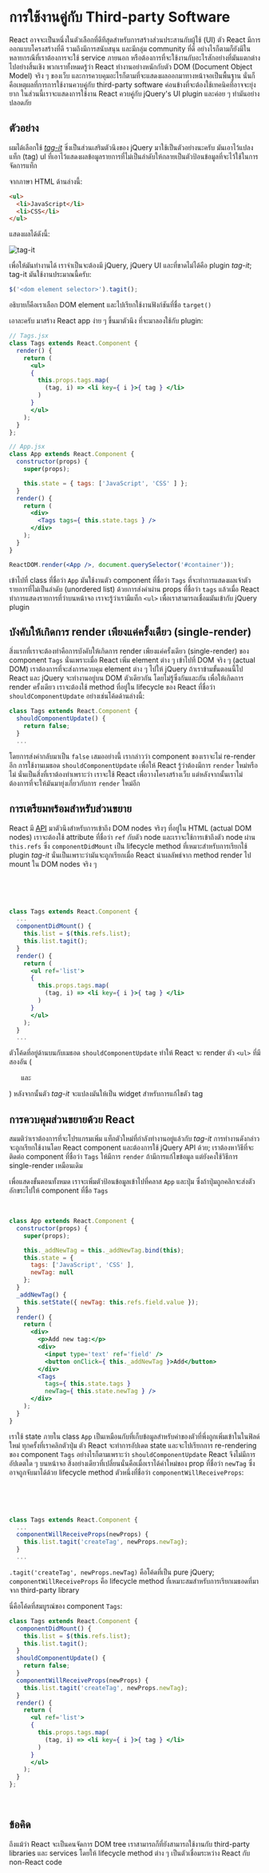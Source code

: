 # การใช้งานคู่กับ Third-party Software

React อาจจะเป็นหนึ่งในตัวเลือกที่ดีทีสุดสำหรับการสร้างส่วนประสานกับผู้ใช้ (UI) ตัว React มีการออกแบบโครงสร้างที่ดี รวมถึงมีการสนับสนุน และมีกลุ่ม community ที่ดี อย่างไรก็ตามก็ยังมีในหลายกรณีที่เราต้องการจะใช้ service ภายนอก หรือต้องการที่จะใช้งานกับอะไรสักอย่างที่มันแตกต่างไปอย่างสิ้นเชิง พวกเราทั้งหมดรู้ว่า React ทำงานอย่างหนักกับตัว DOM (Document Object Model) จริง ๆ ของเว็บ และการควบคุมอะไรก็ตามที่จะแสดงผลออกมาทางหน้าจอเป็นพื้นฐาน นั่นก็คือเหตุผลที่การการใช้งานควบคู่กับ third-party software ค่อนข้างที่จะต้องใช้เทคนิคที่อาจจะยุ่งยาก ในส่วนนี้เราจะแสดงการใช้งาน React ควบคู่กับ jQuery's UI plugin และค่อย ๆ ทำมันอย่างปลอดภัย

## ตัวอย่าง

ผมได้เลือกใช้ [*tag-it*](https://github.com/aehlke/tag-it) ซิ่งเป็นส่วนเสริมตัวนึงของ jQuery มาใช้เป็นตัวอย่างนะครับ มันเอาไว้แปลงแท็ก (tag) ul ที่เอาไว้แสดงผลข้อมูลรายการที่ไม่เป็นลำดับให้กลายเป็นตัวป้อนข้อมูลที่จะไว้ใช้ในการจัดการแท็ก

จากภาษา HTML ด้านล่างนี้:

```html
<ul>
  <li>JavaScript</li>
  <li>CSS</li>
</ul>
```

แสดงผลได้ดังนี้:

![tag-it](./tag-it.png)

เพื่อให้มันทำงานได้ เราจำเป็นจะต้องมี jQuery, jQuery UI และที่ขาดไม่ได้คือ plugin *tag-it*; tag-it มันใช้งานประมาณนี้ครับ:

```jsx
$('<dom element selector>').tagit();
```

อธิบายก็คือเราเลือก DOM element และไปเรียกใช้งานฟังก์ชันที่ชื่อ `target()`

เอาละครับ มาสร้าง React app ง่าย ๆ ขึ้นมาตัวนึง ที่จะมาลองใช้กับ plugin:

```jsx
// Tags.jsx
class Tags extends React.Component {
  render() {
    return (
      <ul>
      { 
        this.props.tags.map(
          (tag, i) => <li key={ i }>{ tag } </li>
        )
      }
      </ul>
    );
  }
};

// App.jsx
class App extends React.Component {
  constructor(props) {
    super(props);

    this.state = { tags: ['JavaScript', 'CSS' ] };
  }
  render() {
    return (
      <div>
        <Tags tags={ this.state.tags } />
      </div>
    );
  }
}

ReactDOM.render(<App />, document.querySelector('#container'));
```

เข้าไปที่ class ที่ชื่อว่า `App` มันใช้งานตัว component ที่ชื่อว่า `Tags` ที่จะทำการแสดงผลเจ้าตัวรายการที่ไม่เป็นลำดับ (unordered list) ด้วยการส่งค่าผ่าน props ที่ชื่อว่า `tags` แล้วเมื่อ React ทำการแสดงรายการที่ว่าบนหน้าจอ เราจะรู้ว่าเรามีแท็ก `<ul>` เพื่อเราสามารถเชื่อมมันเข้ากับ jQuery plugin

## บังคับให้เกิดการ render เพียงแค่ครั้งเดียว (single-render)

สิ่งแรกที่เราจะต้องทำคือการบังคับให้เกิดการ render เพียงแค่ครั้งเดียว (single-render) ของ component `Tags` นั่นเพราะเมื่อ React เพิ่ม element ต่าง ๆ เข้าไปที่ DOM จริง ๆ (actual DOM) เราต้องการที่จะส่งการควบคุม element ต่าง ๆ ไปให้ jQuery ถ้าเราข้ามขั้นตอนนี้ไป React และ jQuery จะทำงานอยู่บน DOM ตัวเดียวกัน โดยไม่รู้ซึ่งกันและกัน เพื่อให้เกิดการ render ครั้งเดียว เราจะต้องใช้ method ที่อยู่ใน lifecycle ของ React ที่ชื่อว่า `shouldComponentUpdate` อย่างเช่นโค้ดด้านล่างนี้: 

```jsx
class Tags extends React.Component {
  shouldComponentUpdate() {
    return false;
  }
  ...
```


โดยการส่งค่ากลับมาเป็น `false` เสมออย่างนี้ เรากล่าวว่า component ของเราจะไม่ re-render อีก การใช้งานเมธอด `shouldComponentUpdate` เพื่อให้ React รู้ว่าต้องมีการ `render` ใหม่หรือไม่ นั่นเป็นสิ่งที่เราต้องทำเพราะว่า เราจะใช้ React เพื่อวางโครงสร้างเว็บ แต่หลังจากนั้นเราไม่ต้องการที่จะให้มันมายุ่งเกี่ยวกับการ `render` ใหม่อีก

## การเตรียมพร้อมสำหรับส่วนขยาย

React มี [API](https://facebook.github.io/react/docs/refs-and-the-dom.html) มาตัวนึงสำหรับการเข้าถึง DOM nodes จริงๆ ที่อยู่ใน HTML (actual DOM nodes) เราจะต้องใช้ attribute ที่ชื่อว่า `ref` กับตัว node และเราจะใช้การเข้าถึงตัว node ผ่าน `this.refs` ซึ่ง `componentDidMount` เป็น lifecycle method ที่เหมาะสำหรับการเรียกใช้ plugin *tag-it* นั่นเป็นเพราะว่ามันจะถูกเรียกเมื่อ React นำผลลัพธ์จาก method render ไป mount ใน DOM nodes จริง ๆ

<br /><br /><br />

```jsx
class Tags extends React.Component {
  ...
  componentDidMount() {
    this.list = $(this.refs.list);
    this.list.tagit();
  }
  render() {
    return (
      <ul ref='list'>
      { 
        this.props.tags.map(
          (tag, i) => <li key={ i }>{ tag } </li>
        )
      }
      </ul>
    );
  }
  ...
```

ตัวโค้ดที่อยู่ด้านบนกับเมธอด `shouldComponentUpdate` ทำให้ React จะ render ตัว `<ul>`  ที่มีสองอัน (<ul> และ </ul>) หลังจากนั้นตัว *tag-it* จะแปลงมันให้เป็น widget สำหรับการแก้ไขตัว tag

## การควบคุมส่วนขยายด้วย React

สมมติว่าเราต้องการที่จะโปรแกรมเพิ่ม แท็กตัวใหม่ที่กำลังทำงานอยู่แล้วกับ *tag-it* การทำงานดังกล่าวจะถูกเรียกใช้งานโดย React component และต้องการใช้ jQuery API ด้วย; เราต้องหาวิธีที่จะติดต่อ component ที่ชื่อว่า `Tags` ให้มีการ `render` ถ้ามีการแก้ไขข้อมูล แต่ยังคงใช้วิธีการ single-render เหมือนเดิม

เพื่อแสดงขั้นตอนทั้งหมด เราจะเพิ่มตัวป้อนข้อมูลเข้าไปที่คลาส `App` และปุ่ม ซึ่งถ้าปุ่มถูกคลิกจะส่งตัวอักขระไปให้ component ที่ชื่อ `Tags`

<br />

```jsx
class App extends React.Component {
  constructor(props) {
    super(props);

    this._addNewTag = this._addNewTag.bind(this);
    this.state = {
      tags: ['JavaScript', 'CSS' ],
      newTag: null
    };
  }
  _addNewTag() {
    this.setState({ newTag: this.refs.field.value });
  }
  render() {
    return (
      <div>
        <p>Add new tag:</p>
        <div>
          <input type='text' ref='field' />
          <button onClick={ this._addNewTag }>Add</button>
        </div>
        <Tags
          tags={ this.state.tags }
          newTag={ this.state.newTag } />
      </div>
    );
  }
}
```

เราใช้ state ภายใน class `App` เป็นเหมือนกับที่เก็บข้อมูลสำหรับค่าของตัวที่พึ่งถูกเพิ่มเข้าในในฟิลด์ใหม่ ทุกครั้งที่เราคลิกตัวปุ่ม ตัว React จะทำการอัปเดต state และจะไปเรียกการ re-rendering ของ component `Tags` อย่างไรก็ตามเพราะว่า `shouldComponentUpdate` React จึงไม่มีการอัปเดตใด ๆ บนหน้าจอ สิ่งอย่างเดียวที่เปลี่ยนนั่นคือเมื่อเราได้ค่าใหม่ของ prop ที่ชื่อว่า `newTag` ซึ่งอาจถูกจับมาได้ด้วย lifecycle method ตัวหนึ่งที่ชื่อว่า `componentWillReceiveProps`:

<br /><br /><br />

```jsx
class Tags extends React.Component {
  ...
  componentWillReceiveProps(newProps) {
    this.list.tagit('createTag', newProps.newTag);
  }
  ...
```

`.tagit('createTag', newProps.newTag)` คือโค้ดที่เป็น pure jQuery; `componentWillReceiveProps` คือ lifecycle method ที่เหมาะสมสำหรับการเรียกเมธอดที่มาจาก third-party library

นี่คือโค้ดที่สมบูรณ์ของ component `Tags`:

```jsx
class Tags extends React.Component {
  componentDidMount() {
    this.list = $(this.refs.list);
    this.list.tagit();
  }
  shouldComponentUpdate() {
    return false;
  }
  componentWillReceiveProps(newProps) {
    this.list.tagit('createTag', newProps.newTag);
  }
  render() {
    return (
      <ul ref='list'>
      { 
        this.props.tags.map(
          (tag, i) => <li key={ i }>{ tag } </li>
        ) 
      }
      </ul>
    );
  }
};
```

<br />

## ข้อคิด

ถึงแม้ว่า React จะเป็นคนจัดการ DOM tree เราสามารถก็ที่ยังสามารถใช้งานกับ third-party libraries และ services โดยให้ lifecycle method ต่าง ๆ เป็นตัวเชื่อมระหว่าง React กับ non-React code

